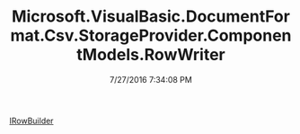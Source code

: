 ﻿---
title: Microsoft.VisualBasic.DocumentFormat.Csv.StorageProvider.ComponentModels.RowWriter
date: 7/27/2016 7:34:08 PM
---

[IRowBuilder](T-Microsoft.VisualBasic.DocumentFormat.Csv.StorageProvider.ComponentModels.RowWriter.IRowBuilder.html)
